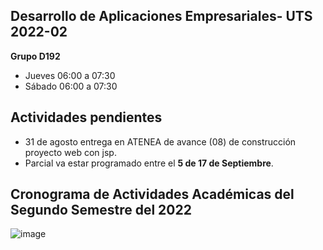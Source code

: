 ## Desarrollo de Aplicaciones Empresariales- UTS 2022-02


**Grupo D192**

- Jueves  06:00 a 07:30  
- Sábado  06:00 a 07:30


## Actividades pendientes
- 31 de agosto entrega en ATENEA de avance (08) de construcción proyecto web con jsp.
- Parcial va estar programado entre el **5 de 17 de Septiembre**. 

## Cronograma de Actividades Académicas del Segundo Semestre del 2022 

![image](https://user-images.githubusercontent.com/31961588/184508750-a3f3fe1f-0707-47f8-84d7-6a0b23e57162.png)

